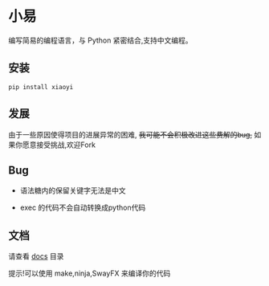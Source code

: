 # 小易

编写简易的编程语言，与 Python 紧密结合,支持中文编程。

## 安装

```shell
pip install xiaoyi
```

## 发展

由于一些原因使得项目的进展异常的困难, ~~我可能不会积极改进这些费解的bug,~~ 如果你愿意接受挑战,欢迎Fork

## Bug

- 语法糖内的保留关键字无法是中文

- exec 的代码不会自动转换成python代码

## 文档

请查看 [docs](docs) 目录


提示!可以使用 make,ninja,SwayFX 来编译你的代码

